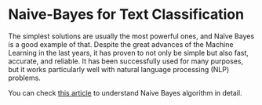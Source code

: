 # Naive-Bayes for Text Classification

The simplest solutions are usually the most powerful ones, and Naïve Bayes is a good example of that. Despite the great advances of the Machine Learning in the last years, it has proven to not only be simple but also fast, accurate, and reliable. It has been successfully used for many purposes, but it works particularly well with natural language processing (NLP) problems.

You can check [this article](https://www.theaidream.com/post/na%C3%AFve-bayes-algorithm-everything-you-need-to-know
) to understand Naive Bayes algorithm in detail.
